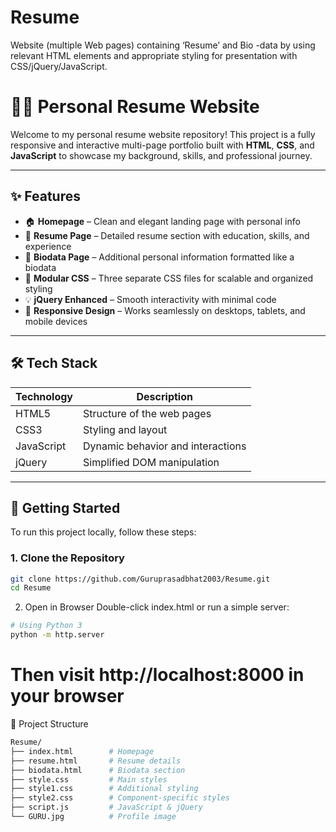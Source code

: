 # Resume
Website (multiple Web pages) containing ‘Resume’ and Bio -data by using relevant HTML elements and appropriate styling for presentation with CSS/jQuery/JavaScript.
# 🧑‍💼 Personal Resume Website

Welcome to my personal resume website repository! This project is a fully responsive and interactive multi-page portfolio built with **HTML**, **CSS**, and **JavaScript** to showcase my background, skills, and professional journey.


---

## ✨ Features

- 🏠 **Homepage** – Clean and elegant landing page with personal info
- 📄 **Resume Page** – Detailed resume section with education, skills, and experience
- 📘 **Biodata Page** – Additional personal information formatted like a biodata
- 🎨 **Modular CSS** – Three separate CSS files for scalable and organized styling
- 💡 **jQuery Enhanced** – Smooth interactivity with minimal code
- 📱 **Responsive Design** – Works seamlessly on desktops, tablets, and mobile devices

---

## 🛠️ Tech Stack

| Technology | Description                        |
|------------|------------------------------------|
| HTML5      | Structure of the web pages         |
| CSS3       | Styling and layout                 |
| JavaScript | Dynamic behavior and interactions |
| jQuery     | Simplified DOM manipulation       |

---

## 🚀 Getting Started

To run this project locally, follow these steps:

### 1. Clone the Repository

```bash
git clone https://github.com/Guruprasadbhat2003/Resume.git
cd Resume
```
2. Open in Browser
Double-click index.html or run a simple server:

```bash
# Using Python 3
python -m http.server
```
# Then visit http://localhost:8000 in your browser
📁 Project Structure
```bash
Resume/
├── index.html        # Homepage
├── resume.html       # Resume details
├── biodata.html      # Biodata section
├── style.css         # Main styles
├── style1.css        # Additional styling
├── style2.css        # Component-specific styles
├── script.js         # JavaScript & jQuery
└── GURU.jpg          # Profile image
```
